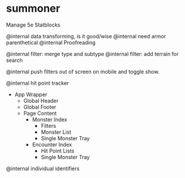 # summoner

Manage 5e Statblocks

@internal data transforming, is it good/wise
@internal need armor parenthetical
@internal Proofreading

@internal filter: merge type and subtype
@internal filter: add terrain for search

@internal push filters out of screen on mobile and toggle show.

@internal hit point tracker

  - App Wrapper
    - Global Header
    - Global Footer
    - Page Content
      - Monster Index
        - Filters
        - Monster List
        - Single Monster Tray
      - Encounter Index
        - Hit Point Lists
        - Single Monster Tray

@internal individual identifiers
